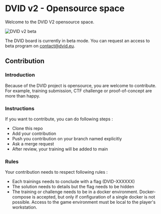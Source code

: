 # DVID v2 - Opensource space

Welcome to the DVID V2 opensource space.

![DVID v2 beta](./img/dvidv2_beta.jpg)

The DVID board is currently in beta mode. You can request an access to beta program on contact@dvid.eu.

## Contribution
### Introduction
Because of the DVID project is opensource, you are welcome to contribute. For example, training submission, CTF challenge or proof-of-concept are more than happy.

### Instructions
If you want to contribute, you can do following steps :
* Clone this repo
* Add your contribution
* Push you contribution on your branch named explicitly
* Ask a merge request
* After review, your training will be added to main

### Rules
Your contribution needs to respect following rules :
* Each trainings needs to conclude with a flag (DVID-XXXXXX)
* The solution needs to details but the flag needs to be hidden
* The training or challenge needs to be in a docker environment. Docker-compose is accepted, but only if configuration of a single docker is not possible. Access to the game environment must be local to the player's workstation.
